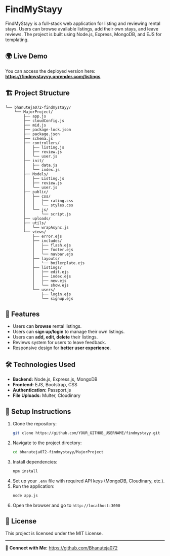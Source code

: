 # FindMyStayy

FindMyStayy is a full-stack web application for listing and reviewing rental stays. Users can browse available listings, add their own stays, and leave reviews. The project is built using Node.js, Express, MongoDB, and EJS for templating.

## 🌍 Live Demo

You can access the deployed version here: **https://findmystayyy.onrender.com/listings**

## 🏗️ Project Structure

```
└── bhanuteja072-findmystayy/
    └── MajorProject/
        ├── app.js
        ├── cloudConfig.js
        ├── mid.js
        ├── package-lock.json
        ├── package.json
        ├── schema.js
        ├── controllers/
        │   ├── listing.js
        │   ├── review.js
        │   └── user.js
        ├── init/
        │   ├── data.js
        │   └── index.js
        ├── Models/
        │   ├── Listing.js
        │   ├── review.js
        │   └── user.js
        ├── public/
        │   ├── css/
        │   │   ├── rating.css
        │   │   └── styles.css
        │   └── js/
        │       └── script.js
        ├── uploads/
        ├── utils/
        │   └── wrapAsync.js
        └── views/
            ├── error.ejs
            ├── includes/
            │   ├── flash.ejs
            │   ├── footer.ejs
            │   └── navbar.ejs
            ├── layouts/
            │   └── boilerplate.ejs
            ├── listings/
            │   ├── edit.ejs
            │   ├── index.ejs
            │   ├── new.ejs
            │   └── show.ejs
            └── users/
                ├── login.ejs
                └── signup.ejs
```

## 🚀 Features
- Users can **browse** rental listings.
- Users can **sign up/login** to manage their own listings.
- Users can **add, edit, delete** their listings.
- Reviews system for users to leave feedback.
- Responsive design for **better user experience**.

## 🛠️ Technologies Used
- **Backend:** Node.js, Express.js, MongoDB
- **Frontend:** EJS, Bootstrap, CSS
- **Authentication:** Passport.js
- **File Uploads:** Multer, Cloudinary

## 🔧 Setup Instructions
1. Clone the repository:
   ```sh
   git clone https://github.com/YOUR_GITHUB_USERNAME/findmystayy.git
   ```
2. Navigate to the project directory:
   ```sh
   cd bhanuteja072-findmystayy/MajorProject
   ```
3. Install dependencies:
   ```sh
   npm install
   ```
4. Set up your `.env` file with required API keys (MongoDB, Cloudinary, etc.).
5. Run the application:
   ```sh
   node app.js
   ```
6. Open the browser and go to `http://localhost:3000`

## 📜 License
This project is licensed under the MIT License.

---

🔗 **Connect with Me:** https://github.com/Bhanuteja072


